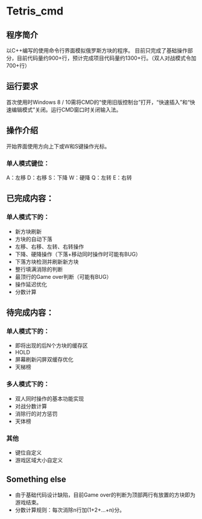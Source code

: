 # Tetris_cmd

## 程序简介
以C++编写的使用命令行界面模拟俄罗斯方块的程序。
目前只完成了基础操作部分，目前代码量约900+行，预计完成项目代码量约1300+行。（双人对战模式令加700+行）

## 运行要求
首次使用时Windows 8 / 10需将CMD的“使用旧版控制台”打开，“快速插入”和“快速编辑模式”关闭。运行CMD窗口时关闭输入法。

## 操作介绍
开始界面使用方向上下或W和S键操作光标。

### 单人模式键位：
A：左移
D：右移
S：下降
W：硬降
Q：左转
E：右转

## 已完成内容：
### 单人模式下的：
- 新方块刷新
- 方块的自动下落
- 左移、右移、左转、右转操作
- 下降、硬降操作（下落+移动同时操作时可能有BUG）
- 下落方块检测并刷新新方块
- 整行填满消除的判断
- 最顶行的Game over判断（可能有BUG）
- 操作延迟优化
- 分数计算

## 待完成内容：
### 单人模式下的：
- 即将出现的后N个方块的缓存区
- HOLD
- 屏幕刷新闪屏双缓存优化
- 天梯榜

### 多人模式下的：
- 双人同时操作的基本功能实现
- 对战分数计算
- 消除行的对方惩罚
- 天体榜

### 其他
- 键位自定义
- 游戏区域大小自定义

## Something else
- 由于基础代码设计缺陷，目前Game over的判断为顶部两行有放置的方块即为游戏结束。
- 分数计算规则：每次消除n行加(1+2+...+n)分。